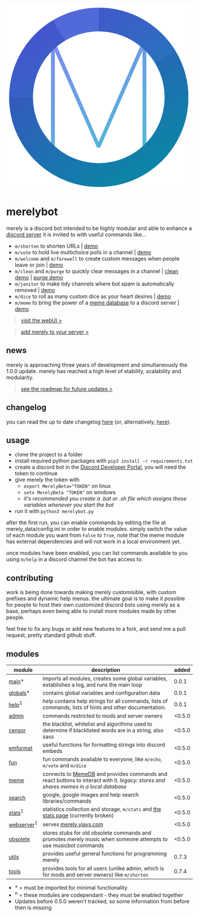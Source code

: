 ![merely logo](profile.png)
# merelybot
merely is a discord bot intended to be highly modular and able to enhance a [discord server](https://discord.gg/f6TnEJM) it is invited to with useful commands like...
 - `m/shorten` to shorten URLs | [demo](https://merely.yiays.com/#/shorten)
 - `m/vote` to hold live multichoice polls in a channel | [demo](https://merely.yiays.com/#/vote)
 - `m/welcome` and `m/farewell` to create custom messages when people leave or join | [demo](https://merely.yiays.com/#/welcome)
 - `m/clean` and `m/purge` to quickly clear messages in a channel | [clean demo](https://merely.yiays.com/#/clean) | [purge demo](https://merely.yiays.com/#/purge)
 - `m/janitor` to make tidy channels where bot spam is automatically removed | [demo](https://merely.yiays.com/#/janitor)
 - `m/dice` to roll as many custom dice as your heart desires | [demo](https://merely.yiays.com/#/dice)
 - `m/meme` to bring the power of a [meme database](https://meme.yiays.com/) to a discord server | [demo](https://merely.yiays.com/#/meme)
> [visit the webUI >](https://merely.yiays.com/)

> [add merely to your server >](https://discordapp.com/oauth2/authorize?client_id=309270899909984267&scope=bot&permissions=0)

## news
merely is approaching three years of development and simultaneously the 1.0.0 update. merely has reached a high level of stability, scalability and modularity.
> [see the roadmap for future updates >](https://github.com/yesiateyoursheep/merely/projects/1)

## changelog
you can read the up to date changelog [here](https://merely.yiays.com/changes.html) (or, alternatively, [here](merely_data/changes.md)).

## usage
 - clone the project to a folder
 - install required python packages with `pip3 install -r requirements.txt`
 - create a discord bot in the [Discord Developer Portal](https://discordapp.com/developers/applications/), you will need the token to continue
 - give merely the token with
   - `export MerelyBeta="TOKEN"` on linux
   - `setx MerelyBeta "TOKEN"` on windows
   - *it's recommended you create a .bat or .sh file which assigns these variables whenever you start the bot*
 - run it with `python3 merelybot.py`

after the first run, you can enable commands by editing the file at merely_data/config.ini in order to enable modules. simply switch the value of each module you want from `False` to `True`, note that the meme module has external dependencies and will not work in a local environment yet.

once modules have been enabled, you can list commands available to you using `m/help` in a discord channel the bot has access to.

## contributing
work is being done towards making merely customisible, with custom prefixes and dynamic help menus. the ultimate goal is to make it possible for people to host their own customized discord bots using merely as a base, perhaps even being able to install more modules made by other people.

feel free to fix any bugs or add new features to a fork, and send me a pull request, pretty standard github stuff.

## modules
| module | description | added |
| ------ | ----------- | ----- |
| [main](merelybot.py)* | imports all modules, creates some global variables, establishes a log, and runs the main loop | 0.0.1 |
| [globals](globals.py)* | contains global variables and configuration data | 0.0.1 |
| [help](help.py)<sup>1</sup> | help contains help strings for all commands, lists of commands, lists of hints and other documentation. | 0.0.1 |
| [admin](admin.py) | commands restricted to mods and server owners | <0.5.0 |
| [censor](censor.py) | the blacklist, whitelist and algorithms used to determine if blacklisted words are in a string, also sass | <0.5.0 |
| [emformat](emformat.py) | useful functions for formatting strings into discord embeds | <0.5.0 |
| [fun](fun.py) | fun commands available to everyone, like `m/echo`, `m/vote` and `m/dice` | <0.5.0 |
| [meme](meme.py) | connects to [MemeDB](https://meme.yiays.com/) and provides commands and react buttons to interact with it. *legacy: stores and shares memes in a local database* | <0.5.0 |
| [search](search.py) | google, google images and help search libraries/commands | <0.5.0 |
| [stats](stats.py)<sup>1</sup> | statistics collection and storage, `m/stats` and [the stats page](https://merely.yiays.com/stats.html) (currently broken) | <0.5.0 |
| [webserver](webserver.py)<sup>1</sup> | serves [merely.yiays.com](https://merely.yiays.com/) | <0.5.0 |
| [obsolete](obsolete.py) | stores stubs for old obsolete commands and promotes merely music when someone attempts to use musicbot commands | <0.5.0 |
| [utils](utils.py) | provides useful general functions for programming merely | 0.7.3 |
| [tools](tools.py) | provides tools for all users (unlike admin, which is for mods and server owners) like `m/shorten` | 0.7.4 |

 - \* = must be imported for minimal functionality
 - <sup>n</sup> = these modules are codependant - they must be enabled together
 - Updates before 0.5.0 weren't tracked, so some information from before then is missing
